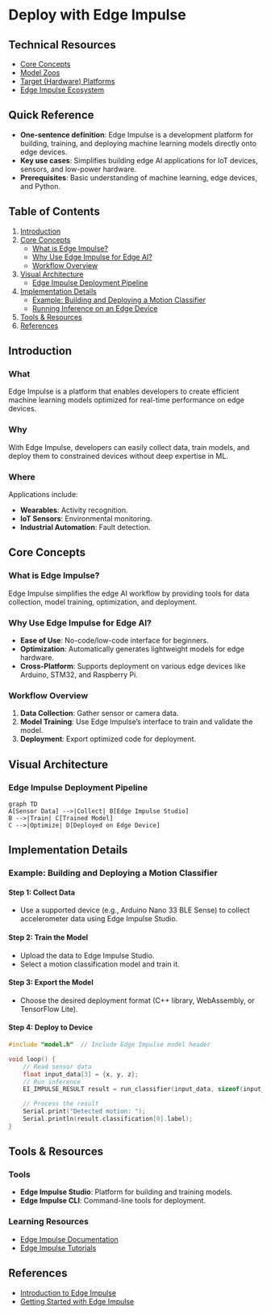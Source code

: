 # Deploy with Edge Impulse  

## Technical Resources
- [Core Concepts](../../../concepts/frameworks/edge-impulse)
- [Model Zoos](https://github.com/afondiel/Edge-AI-Model-Zoo)
- [Target (Hardware) Platforms](https://github.com/afondiel/Edge-AI-Platforms)
- [Edge Impulse Ecosystem](../../../industry-applications/edge-impulse-ecosystem)

## Quick Reference  
- **One-sentence definition**: Edge Impulse is a development platform for building, training, and deploying machine learning models directly onto edge devices.  
- **Key use cases**: Simplifies building edge AI applications for IoT devices, sensors, and low-power hardware.  
- **Prerequisites**: Basic understanding of machine learning, edge devices, and Python.  

## Table of Contents  
1. [Introduction](#introduction)
2. [Core Concepts](#core-concepts)
   - [What is Edge Impulse?](#what-is-edge-impulse)
   - [Why Use Edge Impulse for Edge AI?](#why-use-edge-impulse-for-edge-ai)
   - [Workflow Overview](#workflow-overview)
3. [Visual Architecture](#visual-architecture)
   - [Edge Impulse Deployment Pipeline](#edge-impulse-deployment-pipeline)
4. [Implementation Details](#implementation-details)
   - [Example: Building and Deploying a Motion Classifier](#example-building-and-deploying-a-motion-classifier)
   - [Running Inference on an Edge Device](#running-inference-on-an-edge-device)
5. [Tools & Resources](#tools--resources)
6. [References](#references)

## Introduction  
### What  
Edge Impulse is a platform that enables developers to create efficient machine learning models optimized for real-time performance on edge devices.  

### Why  
With Edge Impulse, developers can easily collect data, train models, and deploy them to constrained devices without deep expertise in ML.  

### Where  
Applications include:  
- **Wearables**: Activity recognition.  
- **IoT Sensors**: Environmental monitoring.  
- **Industrial Automation**: Fault detection.  

## Core Concepts  
### What is Edge Impulse?  
Edge Impulse simplifies the edge AI workflow by providing tools for data collection, model training, optimization, and deployment.  

### Why Use Edge Impulse for Edge AI?  
- **Ease of Use**: No-code/low-code interface for beginners.  
- **Optimization**: Automatically generates lightweight models for edge hardware.  
- **Cross-Platform**: Supports deployment on various edge devices like Arduino, STM32, and Raspberry Pi.  

### Workflow Overview  
1. **Data Collection**: Gather sensor or camera data.  
2. **Model Training**: Use Edge Impulse’s interface to train and validate the model.  
3. **Deployment**: Export optimized code for deployment.  

## Visual Architecture  
### Edge Impulse Deployment Pipeline  
```mermaid
graph TD
A[Sensor Data] -->|Collect| B[Edge Impulse Studio]
B -->|Train| C[Trained Model]
C -->|Optimize| D[Deployed on Edge Device]
```

## Implementation Details  
### Example: Building and Deploying a Motion Classifier  

#### Step 1: Collect Data  
- Use a supported device (e.g., Arduino Nano 33 BLE Sense) to collect accelerometer data using Edge Impulse Studio.  

#### Step 2: Train the Model  
- Upload the data to Edge Impulse Studio.  
- Select a motion classification model and train it.  

#### Step 3: Export the Model  
- Choose the desired deployment format (C++ library, WebAssembly, or TensorFlow Lite).  

#### Step 4: Deploy to Device  
```cpp
#include "model.h"  // Include Edge Impulse model header

void loop() {
    // Read sensor data
    float input_data[3] = {x, y, z};
    // Run inference
    EI_IMPULSE_RESULT result = run_classifier(input_data, sizeof(input_data));

    // Process the result
    Serial.print("Detected motion: ");
    Serial.println(result.classification[0].label);
}
```

## Tools & Resources  
### Tools  
- **Edge Impulse Studio**: Platform for building and training models.  
- **Edge Impulse CLI**: Command-line tools for deployment.  

### Learning Resources  
- [Edge Impulse Documentation](https://docs.edgeimpulse.com)  
- [Edge Impulse Tutorials](https://www.edgeimpulse.com/tutorials)  

## References  
- [Introduction to Edge Impulse](https://docs.edgeimpulse.com/docs/introduction)  
- [Getting Started with Edge Impulse](https://docs.edgeimpulse.com/docs/getting-started)  
